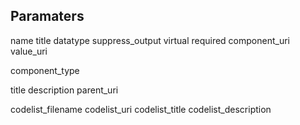 



## Paramaters

name
title
datatype
suppress_output
virtual
required
component_uri
value_uri

component_type

title
description
parent_uri


codelist_filename
codelist_uri
codelist_title
codelist_description